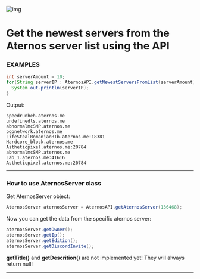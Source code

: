 ![img](https://media.discordapp.net/attachments/1052241511795937381/1092801532573003787/Neues_Projekt_17_2.png?width=1439&height=576)


# Get the newest servers from the Aternos server list using the API


### EXAMPLES
```java
int serverAmount = 10;
for(String serverIP : AternosAPI.getNewestServersFromList(serverAmount)) {
  System.out.println(serverIP);
}
```
Output:
```
speedrunheh.aternos.me
undefinedls.aternos.me
abnormalmcSMP.aternos.me
popnetwork.aternos.me
LifeStealRomaniaoRTb.aternos.me:18381
Hardcore_block.aternos.me
Astheticpixel.aternos.me:20784
abnormalmcSMP.aternos.me
Lab_1.aternos.me:41616
Astheticpixel.aternos.me:20784
```

--------------------------------------------------------------------

### How to use AternosServer class

Get AternosServer object:
```java
AternosServer aternosServer = AternosAPI.getAternosServer(136468);
```
Now you can get the data from the specific aternos server:
```java
aternosServer.getOwner();
aternosServer.getIp();
aternosServer.getEdition();
aternosServer.getDiscordInvite();
```

**getTitle()** and **getDescrition()** are not implemented yet! They will always return null!

--------------------------------------------------------------------



